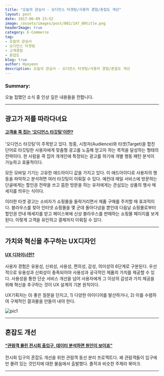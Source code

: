 ```yaml
---
title: "오늘의 관심사 - 오디언스 타겟팅/사용자 경험/혼잡도 개선"
layout: post
date: 2017-06-09 23:52
image: /assets/images/post/002/147_00title.png
headerImage: true
category: E-Commerce
tag:
- 오늘의 관심사
- 오디언스 타겟팅
- 고객경험
- 혼잡도
blog: true
author: Hyeyeon
description: 오늘의 관심사 - 오디언스 타겟팅/사용자 경험/혼잡도 개선
---
```


### Summary:

오늘 접했던 소식 중 인상 깊은 내용들을 전합니다.

---

## 광고가 저를 따라다녀요

#### [고객을 콕 집는 ‘오디언스 타깃팅’이란?](http://www.bloter.net/archives/276338)

'오디언스 타깃팅'이 주목받고 있다. 청중, 시청자(Audience)와 타겟(Target)을 합친 단어로 타깃팅한 사용자에게 맞춤형 광고를 노출해 얻고자 하는 목적을 달성하는 형태의 전략이다. 한 사람을 콕 집어 개개인에 특정되는 광고를 하기에 개별 행동 패턴 분석이 가능하고 효율적이다.

모든 모바일 기기는 고유한 애드아이디 값을 가지고 있다. 이 애드아이디로 사용자의 행동을 파악하고 분석하면 여러 타깃팅이 이뤄질 수 있다. 예컨대 매일 서비스에 방문하는 단골에게는 할인권 전략을 쓰고 뜸한 방문을 하는 유저에게는 관심있는 상품의 행사 메세지를 띄우는 식이다.

이러한 타겟 광고는 소비자가 쇼핑몰을 들락거리면서 제품 구매를 주저할 때 효과적이다. 블라우스를 찾아 인터넷 쇼핑몰을 몇 군데 돌아다녔을 뿐인데 다음날 쇼핑몰로부터 할인권 안내 메세지를 받고 페이스북에 신상 블라우스를 판매하는 쇼핑몰 페이지를 보게 된다. 이렇게 고객을 유인하고 결제까지 이뤄질 수 있다.

---

## 가치와 혁신을 추구하는 UX디자인

#### [UX 디자이너란?](http://blog.rightbrain.co.kr/?p=7861)

사용자 경험은 유용성, 신뢰성, 사용성, 편의성, 감성, 의미성의 6단계로 구분된다. 우선적으로 유용성과 신뢰성이 충족되어야 사용성과 궁극적인 제품의 가치를 제공할 수 있다. 사용성을 통한 단순 서비스 개선을 넘어 사용자에게 그 이상의 감성과 가치 제공을 위해 혁신을 추구하는 것이 UX 설계의 기본 원칙이다.

UX기획자는 0) 좋은 질문을 던지고, 1) 다양한 아이디어를 발산하거나, 2) 이를 수렴하여 구체적인 결과물을 만들어 내야 한다.

![pic1](http://blog.rightbrain.co.kr/CMS1/wp-content/uploads/2017/05/jy01.jpg)

---

## 혼잡도 개선

#### [“관람객 몰린 전시회 출입구, 데이터 분석하면 원인이 보이죠”](http://www.bloter.net/archives/276797)

전시회 입구의 혼잡도 개선을 위한 관람객 동선 분리 프로젝트다. 왜 관람객들이 입구에만 몰려 있는 것인지에 대한 물음에서 출발했다. 졸작과 비슷한 주제라 북마크.

---
